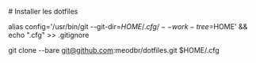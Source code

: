 # Installer les dotfiles

alias config='/usr/bin/git --git-dir=$HOME/.cfg/ --work-tree=$HOME' && echo ".cfg" >> .gitignore

git clone --bare git@github.com:meodbr/dotfiles.git $HOME/.cfg
